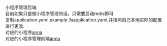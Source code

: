 小程序管理后端<br/>
目前如果只是做小程序管理的话，只需要启动redis即可<br/>
复制application.yaml.example 为application.yaml,并按照自己本地实际的配置进行更改.<br/>
对应的小程序[anna](https://github.com/springAppl/anna)<br/>
对应的小程序管理前端[anna](https://github.com/springAppl/hulk)<br/>